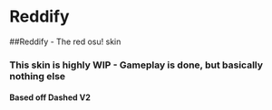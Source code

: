 # Reddify

##Reddify - The red osu! skin

### This skin is highly WIP - Gameplay is done, but basically nothing else

#### Based off Dashed V2
